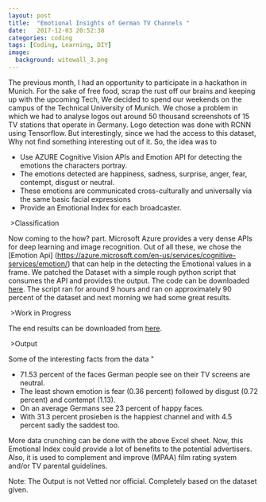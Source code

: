 ```yaml
---
layout: post
title:  "Emotional Insights of German TV Channels "
date:   2017-12-03 20:52:38
categories: coding
tags: [Coding, Learning, DIY]
image:
  background: witewall_3.png
---
```


The previous month, I had an opportunity to participate in a hackathon in Munich. For the sake of free food, scrap the rust off our brains and keeping up with the upcoming Tech, We decided to spend our weekends on the campus of the Technical University of Munich.
We chose a problem in which we had to analyse logos out around 50 thousand screenshots of 15 TV stations that operate in Germany.
Logo detection was done with RCNN using Tensorflow. But interestingly, since we had the access to this dataset, Why not find something interesting out of it.
So, the idea was to 

- Use AZURE Cognitive Vision APIs and Emotion API for detecting the emotions the characters portray. 
- The emotions detected are happiness, sadness, surprise, anger, fear, contempt, disgust or neutral. 
- These emotions are communicated cross-culturally and universally via the same basic facial expressions
- Provide an Emotional Index for each broadcaster.

<img src="https://i.imgur.com/LgJSI4K.jpg" alt="">
>Classification

Now coming to the how? part. Microsoft Azure provides a very dense APIs for deep learning and image recognition. Out of all these, we chose the [Emotion Api] (https://azure.microsoft.com/en-us/services/cognitive-services/emotion/) that can help in the detecting the Emotional values in a frame.
We patched the Dataset with a simple rough python script that consumes the API and provides the output. The code can be downloaded  [here](https://github.com/yogeshmpandey/Scripts/blob/master/hackathon_nov_munich.py).
The script ran for around 9 hours and ran on approximately 90 percent of the dataset and next morning we had some great results.


<img src="https://i.imgur.com/WEkjhbV.jpg" alt="">
>Work in Progress

The end results can be downloaded from [here](https://goo.gl/W551AN).

<img src="https://i.imgur.com/FgZppik.png" alt="">
>Output

Some of the interesting facts from the data "
- 71.53 percent of the faces German people see on their TV screens are neutral.
- The least shown emotion is fear (0.36 percent) followed by disgust (0.72 percent) and contempt (1.13).
- On an average Germans see 23 percent of happy faces.
- With 31.3 percent prosieben is the happiest channel and with 4.5 percent sadly the saddest too.

More data crunching can be done with the above Excel sheet.
Now, this Emotional Index could provide a lot of benefits to the potential advertisers. Also, it is used to complement and improve (MPAA) film rating system and/or TV parental guidelines.

Note: The Output is not Vetted nor official. Completely based on the dataset given.
